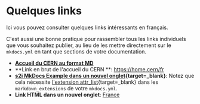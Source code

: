 # Quelques links

Ici vous pouvez consulter quelques links intéressants en français.

C'est aussi une bonne pratique pour rassembler tous les links individuels que vous souhaitez publier, au lieu de les mettre directement sur le `mkdocs.yml` en tant que sections de votre documentation.

- **[Accueil du CERN au format MD](https://home.cern/fr)**
- **Link en brut de l'accueil du CERN **: <https://home.cern/fr>
- **[s2i MkDocs Example dans un nouvel onglet](https://gitlab.cern.ch/authoring/documentation/s2i-mkdocs-example){target=_blank}**: Notez que cela nécessite [l'extension attr_list](https://github.com/mkdocs/mkdocs/issues/1958#issuecomment-633846122){target=_blank} dans les `markdown_extensions` de votre `mkdocs.yml`.
- **Link HTML dans un nouvel onglet**: <a href="https://fr.wikipedia.org/wiki/France" target="_blank">France</a>